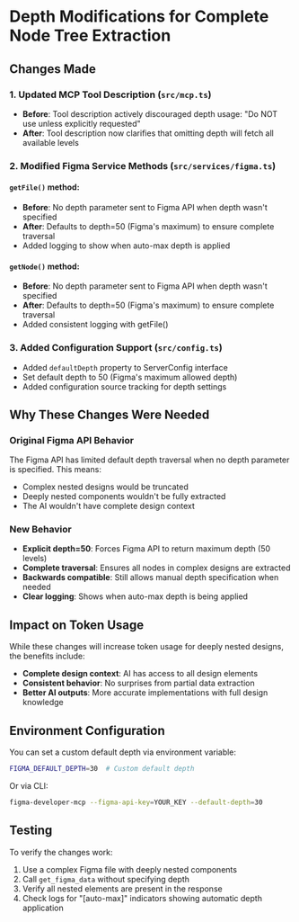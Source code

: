 # Depth Modifications for Complete Node Tree Extraction

## Changes Made

### 1. Updated MCP Tool Description (`src/mcp.ts`)
- **Before**: Tool description actively discouraged depth usage: "Do NOT use unless explicitly requested"
- **After**: Tool description now clarifies that omitting depth will fetch all available levels

### 2. Modified Figma Service Methods (`src/services/figma.ts`)

#### `getFile()` method:
- **Before**: No depth parameter sent to Figma API when depth wasn't specified
- **After**: Defaults to depth=50 (Figma's maximum) to ensure complete traversal
- Added logging to show when auto-max depth is applied

#### `getNode()` method:
- **Before**: No depth parameter sent to Figma API when depth wasn't specified
- **After**: Defaults to depth=50 (Figma's maximum) to ensure complete traversal
- Added consistent logging with getFile()

### 3. Added Configuration Support (`src/config.ts`)
- Added `defaultDepth` property to ServerConfig interface
- Set default depth to 50 (Figma's maximum allowed depth)
- Added configuration source tracking for depth settings

## Why These Changes Were Needed

### Original Figma API Behavior
The Figma API has limited default depth traversal when no depth parameter is specified. This means:
- Complex nested designs would be truncated
- Deeply nested components wouldn't be fully extracted
- The AI wouldn't have complete design context

### New Behavior
- **Explicit depth=50**: Forces Figma API to return maximum depth (50 levels)
- **Complete traversal**: Ensures all nodes in complex designs are extracted
- **Backwards compatible**: Still allows manual depth specification when needed
- **Clear logging**: Shows when auto-max depth is being applied

## Impact on Token Usage

While these changes will increase token usage for deeply nested designs, the benefits include:
- **Complete design context**: AI has access to all design elements
- **Consistent behavior**: No surprises from partial data extraction
- **Better AI outputs**: More accurate implementations with full design knowledge

## Environment Configuration

You can set a custom default depth via environment variable:
```bash
FIGMA_DEFAULT_DEPTH=30  # Custom default depth
```

Or via CLI:
```bash
figma-developer-mcp --figma-api-key=YOUR_KEY --default-depth=30
```

## Testing

To verify the changes work:
1. Use a complex Figma file with deeply nested components
2. Call `get_figma_data` without specifying depth
3. Verify all nested elements are present in the response
4. Check logs for "[auto-max]" indicators showing automatic depth application